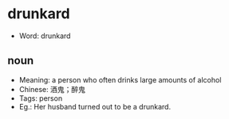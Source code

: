 # drunkard

- Word: drunkard

## noun

- Meaning: a person who often drinks large amounts of alcohol
- Chinese: 酒鬼；醉鬼
- Tags: person
- Eg.: Her husband turned out to be a drunkard.

